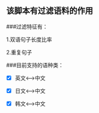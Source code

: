 
该脚本有过滤语料的作用
---

###过滤特征有：

1.双语句子长度比率

2.重复句子

###目前支持的语种类：
- [x] 英文<-->中文
- [x] 日文<-->中文
- [x] 韩文<-->中文

